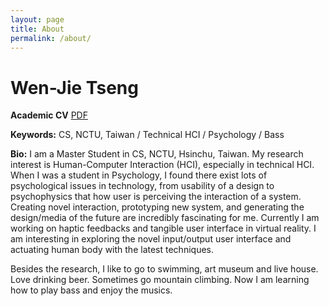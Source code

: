```yaml
---
layout: page
title: About
permalink: /about/
---
```


# Wen-Jie Tseng
**Academic CV** <a href="http://wenjietseng.github.io/documents/WJT_CV.pdf">PDF</a>

**Keywords:** CS, NCTU, Taiwan / Technical HCI / Psychology / Bass

**Bio:** I am a Master Student in CS, NCTU, Hsinchu, Taiwan. My research interest is Human-Computer Interaction (HCI), especially in technical HCI. When I was a student in Psychology, I found there exist lots of psychological issues in technology, from usability of a design to psychophysics that how user is perceiving the interaction of a system. Creating novel interaction, prototyping new system, and generating the design/media of the future are incredibly fascinating for me.  Currently I am working on haptic feedbacks and tangible user interface in virtual reality. I am interesting in exploring the novel input/output user interface and actuating human body with the latest techniques.

Besides the research, I like to go to swimming, art museum and live house. Love drinking beer. Sometimes go mountain climbing. Now I am learning how to play bass and enjoy the musics.